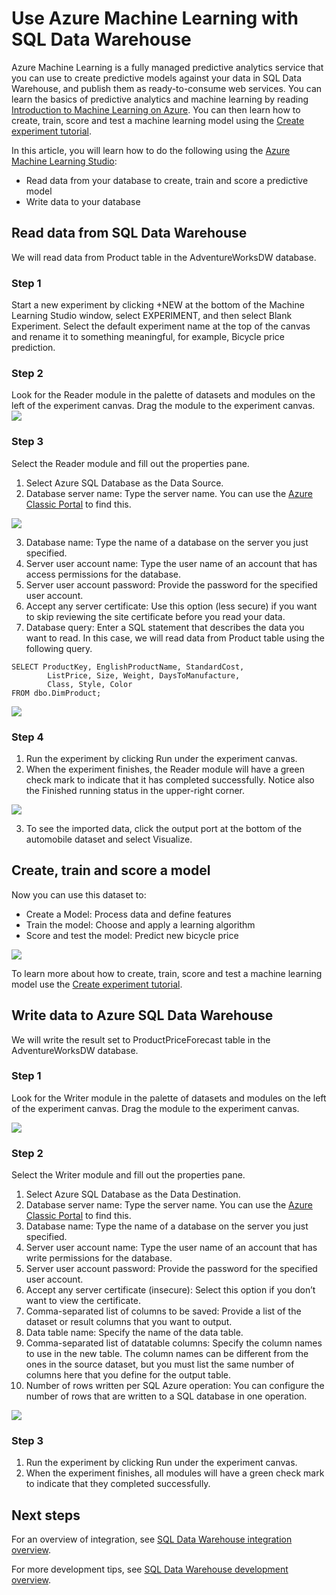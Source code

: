 <properties
   pageTitle="Use Azure Machine Learning with SQL Data Warehouse | Microsoft Azure"
   description="Tutorial for using Azure Machine Learning with Azure SQL Data Warehouse for developing solutions."
   services="sql-data-warehouse"
   documentationCenter="NA"
   authors="sahaj08"
   manager="barbkess"
   editor=""/>

<tags
   ms.service="sql-data-warehouse"
   ms.devlang="NA"
   ms.topic="article"
   ms.tgt_pltfrm="NA"
   ms.workload="data-services"
   ms.date="10/06/2015"
   ms.author="sahajs"/>

# Use Azure Machine Learning with SQL Data Warehouse

Azure Machine Learning is a fully managed predictive analytics service that you can use to create predictive models against your data in SQL Data Warehouse, and publish them as ready-to-consume web services. You can learn the basics of predictive analytics and machine learning by reading [Introduction to Machine Learning on Azure][].  You can then learn how to create, train, score and test a machine learning model using the [Create experiment tutorial][].

In this article, you will learn how to do the following using the [Azure Machine Learning Studio][]:

- Read data from your database to create, train and score a predictive model
- Write data to your database 


## Read data from SQL Data Warehouse

We will read data from Product table in the AdventureWorksDW database.

### Step 1

Start a new experiment by clicking +NEW at the bottom of the Machine Learning Studio window, select EXPERIMENT, and then select Blank Experiment. Select the default experiment name at the top of the canvas and rename it to something meaningful, for example, Bicycle price prediction.

### Step 2

Look for the Reader module in the palette of datasets and modules on the left of the experiment canvas. Drag the module to the experiment canvas.
![][drag_reader]

### Step 3

Select the Reader module and fill out the properties pane.

1. Select Azure SQL Database as the Data Source.
2. Database server name: Type the server name. You can use the [Azure Classic Portal][] to find this.

![][server_name]

3. Database name: Type the name of a database on the server you just specified. 
4. Server user account name:  Type the user name of an account that has access permissions for the database. 
5. Server user account password: Provide the password for the specified user account.
6. Accept any server certificate: Use this option (less secure) if you want to skip reviewing the site certificate before you read your data.
7. Database query: Enter a SQL statement that describes the data you want to read. In this case, we will read data from Product table using the following query.


```
SELECT ProductKey, EnglishProductName, StandardCost,
        ListPrice, Size, Weight, DaysToManufacture,
        Class, Style, Color
FROM dbo.DimProduct;
```

![][reader_properties]

### Step 4

1. Run the experiment by clicking Run under the experiment canvas.
2. When the experiment finishes, the Reader module will have a green check mark to indicate that it has completed successfully. Notice also the Finished running status in the upper-right corner.

![][run]

3. To see the imported data, click the output port at the bottom of the automobile dataset and select Visualize.


## Create, train and score a model

Now you can use this dataset to:

- Create a Model: Process data and define features
- Train the model: Choose and apply a learning algorithm
- Score and test the model: Predict new bicycle price
 

![][model]

To learn more about how to create, train, score and test a machine learning model use the [Create experiment tutorial][].

## Write data to Azure SQL Data Warehouse

We will write the result set to ProductPriceForecast table in the AdventureWorksDW database.

### Step 1

Look for the Writer module in the palette of datasets and modules on the left of the experiment canvas. Drag the module to the experiment canvas.

![][drag_writer]

### Step 2

Select the Writer module and fill out the properties pane.

1. Select Azure SQL Database as the Data Destination.
2. Database server name: Type the server name. You can use the [Azure Classic Portal][] to find this. 
3. Database name: Type the name of a database on the server you just specified. 
4. Server user account name:  Type the user name of an account that has write permissions for the database. 
5. Server user account password: Provide the password for the specified user account.
6. Accept any server certificate (insecure): Select this option if you don’t want to view the certificate.
7. Comma-separated list of columns to be saved: Provide a list of the dataset or result columns that you want to output.
8. Data table name: Specify the name of the data table.
9. Comma-separated list of datatable columns:  Specify the column names to use in the new table. The column names can be different from the ones in the source dataset, but you must list the same number of columns here that you define for the output table.
10. Number of rows written per SQL Azure operation: You can configure the number of rows that are written to a SQL database in one operation.

![][writer_properties]

### Step 3

1. Run the experiment by clicking Run under the experiment canvas.
2. When the experiment finishes, all modules will have a green check mark to indicate that they completed successfully. 

## Next steps

For an overview of integration, see [SQL Data Warehouse integration overview][].

For more development tips, see [SQL Data Warehouse development overview][].

<!--Image references-->

[drag_reader]: ./media/sql-data-warehouse-integrate-azure-machine-learning/ml-drag-reader.png
[server_name]: ./media/sql-data-warehouse-integrate-azure-machine-learning/dw-server-name.png
[reader_properties]: ./media/sql-data-warehouse-integrate-azure-machine-learning/ml-reader-properties.png
[run]: ./media/sql-data-warehouse-integrate-azure-machine-learning/ml-finished-running.png
[model]: ./media/sql-data-warehouse-integrate-azure-machine-learning/ml-create-train-score-model.png
[drag_writer]: ./media/sql-data-warehouse-integrate-azure-machine-learning/ml-drag-writer.png
[writer_properties]: ./media/sql-data-warehouse-integrate-azure-machine-learning/ml-writer-properties.png

<!--Article references-->

[SQL Data Warehouse development overview]: ./sql-data-warehouse-overview-develop/
[SQL Data Warehouse integration overview]: ./sql-data-warehouse-overview-integration/
[Create experiment tutorial]: https://azure.microsoft.com/en-us/documentation/articles/machine-learning-create-experiment/
[Introduction to machine learning on Azure]: https://azure.microsoft.com/en-us/documentation/articles/machine-learning-what-is-machine-learning/
[Azure Machine Learning Studio]: https://studio.azureml.net/Home
[Azure Classic Portal]: https://portal.azure.com/

<!--MSDN references-->

<!--Other Web references-->

[Azure Machine Learning documentation]: http://azure.microsoft.com/documentation/services/machine-learning/

